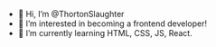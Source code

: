 - 👋 Hi, I’m @ThortonSlaughter
- 👀 I’m interested in becoming a frontend developer!
- 🌱 I’m currently learning HTML, CSS, JS, React.

<!---
ThortonSlaughter/ThortonSlaughter is a ✨ special ✨ repository because its `README.md` (this file) appears on your GitHub profile.
You can click the Preview link to take a look at your changes.
--->
